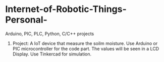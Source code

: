 # Internet-of-Robotic-Things-Personal-
Arduino, PIC, PLC, Python, C/C++ projects

1. Project: A IoT device that measure the soilm moisture. Use Arduino or PIC microcontroller for the code part. The values will be seen in a LCD Display. Use Tinkercad for simulation. 
